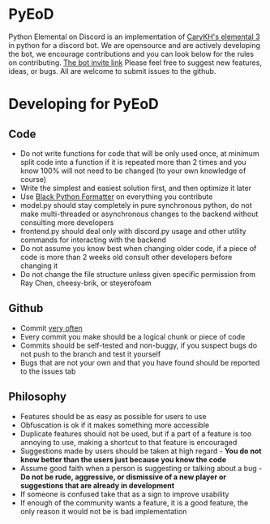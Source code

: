 # PyEoD
Python Elemental on Discord is an implementation of [CaryKH's elemental 3](https://www.youtube.com/watch?v=J10KDPg_Im0) in python for a discord bot. We are opensource and are actively developing the bot, we encourage contributions and you can look below for the rules on contributing. 
[The bot invite link](https://discord.com/api/oauth2/authorize?client_id=1064270891464269854&permissions=277025705024&scope=bot%20applications.commands)
Please feel free to suggest new features, ideas, or bugs. All are welcome to submit issues to the github.
# Developing for PyEoD
## Code
* Do not write functions for code that will be only used once, at minimum split code into a function if it is repeated more than 2 times and you know 100% will not need to be changed (to your own knowledge of course)
* Write the simplest and easiest solution first, and then optimize it later
* Use [Black Python Formatter](https://marketplace.visualstudio.com/items?itemName=ms-python.black-formatter) on everything you contribute
* model.py should stay completely in pure synchronous python, do not make multi-threaded or asynchronous changes to the backend without consulting more developers
* frontend.py should deal only with discord.py usage and other utility commands for interacting with the backend
* Do not assume you know best when changing older code, if a piece of code is more than 2 weeks old consult other developers before changing it
* Do not change the file structure unless given specific permission from Ray Chen, cheesy-brik,  or steyerofoam
## Github
* Commit <u>very often</u>
* Every commit you make should be a logical chunk or piece of code
* Commits should be self-tested and non-buggy, if you suspect bugs do not push to the branch and test it yourself
* Bugs that are not your own and that you have found should be reported to the issues tab
## Philosophy
* Features should be as easy as possible for users to use
* Obfuscation is ok if it makes something more accessible
* Duplicate features should not be used, but if a part of a feature is too annoying to use, making a shortcut to that feature is encouraged
* Suggestions made by users should be taken at high regard - __You do not know better than the users just because you know the code__
* Assume good faith when a person is suggesting or talking about a bug - __Do not be rude, aggressive, or dismissive of a new player or suggestions that are already in development__
* If someone is confused take that as a sign to improve usability
* If enough of the community wants a feature, it is a good feature, the only reason it would not be is bad implementation
